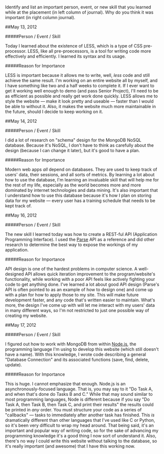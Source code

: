Identify and list an important person, event, or new skill that you learned
while at the placement (in left column of journal).  Why do you think it was
important (in right column journal).

##May 13, 2012

#####Person / Event / Skill

Today I learned about the existence of LESS, which is a type of CSS
pre-processor. LESS, like all pre-proecessors, is a tool for writing code more
effectively and efficiently. I learned its syntax and its usage.

#####Reason for Importance

LESS is important because it allows me to write, well, _less_ code and still
achieve the same result. I'm working on an entire website all by myself, and I
have something like two and a half weeks to complete it. If I ever want to get
it working well enough to demo (and pass Senior Project), I'll need to be as
efficient as possible and really get work done quickly. LESS allows me to style
the website — make it look pretty and useable — faster than I would be able to
without it. Also, it makes the website much more maintainable in the future,
should I decide to keep working on it.

##May 14, 2012

#####Person / Event / Skill

I did a lot of research on "schema" design for the MongoDB NoSQL database.
Because it's NoSQL, I don't have to think as carefully about the design
(because I can change it later), but it's good to have a plan.

#####Reason for Importance

Modern web apps *all* depend on databases. They are used to keep track of
users' data, their sessions, and all sorts of metrics. By learning a lot about
how to use the database, I'm learning an invaluable skill that will help me for
the rest of my life, especially as the world becomes more and more dominated by
internet technologies and data mining. It's also important that I understand
how to use this database because it's how I plan on storing data for my website
— every user has a training schedule that needs to be kept track of. 

##May 16, 2012

#####Person / Event / Skill

The new skill I learned today was how to create a REST-ful API (Application
Programming Interface). I used the [Parse](https://www.parse.com/docs/rest) API
as a reference and did other research to determine the best way to expose the
workings of my application.

#####Reason for Importance

API design is one of the hardest problems in computer science. A well-designed
API allows quick iteration improvement to the program/website's functionality,
while working with a poor API feels like actively fighting your code to get
anything done. I've learned a lot about good API design (Parse's API is often
pointed to as an example of how to design one) and come up with a plan for how
to apply those to my site. This will make future development faster, and any
code that's written easier to maintain. What's more, the design I've come up
with will let me interact with my users' data in many different ways, so I'm
not restricted to just one possible way of creating my website.


##May 17, 2012

#####Person / Event / Skill

I figured out how to work with MongoDB from within
[Node.js](http://nodejs.org/), the programming language I'm using to develop
this website (which still doesn't have a name). With this knowledge, I wrote
code describing a general "Database Connection" and its associated functions
(save, find, delete, update).

#####Reason for Importance

This is huge. I cannot emphasize that enough. Node.js is an
asynchronously-focused language. That is, you may say to it "Do Task A, and when
that's done do Tasks B and C." While that may sound similar to most programming
languages, Node is different because if you say "Do Task A, then Task B, then
Task C, and print their results" the results could be printed in *any* order.
You must structure your code as a series of "callbacks" — tasks to immediately
after another task has finished. This *is* dramatically different than other
languages that I've used like C or Python, so it's been very difficult to wrap
my head around. That being said, it's an important and popular way of writing
code, so for the sake of advancing my programming knowledge it's a good thing I
now sort of understand it. Also, there's no way I could write this website
without talking to the database, so it's really important (and awesome) that I
have this working now.











